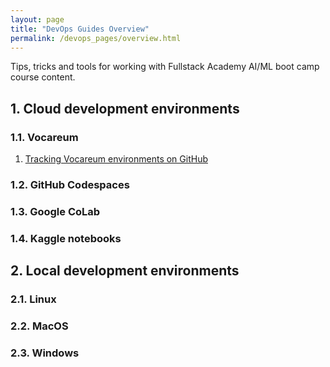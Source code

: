 ```yaml
---
layout: page
title: "DevOps Guides Overview"
permalink: /devops_pages/overview.html
---
```


Tips, tricks and tools for working with Fullstack Academy AI/ML boot camp course content.

## 1. Cloud development environments

### 1.1. Vocareum

1. <a href='gperdrizet.github.io/FSA_devops/devops_pages/vocareum'>Tracking Vocareum environments on GitHub</a>

### 1.2. GitHub Codespaces

### 1.3. Google CoLab

### 1.4. Kaggle notebooks

## 2. Local development environments

### 2.1. Linux

### 2.2. MacOS

### 2.3. Windows
